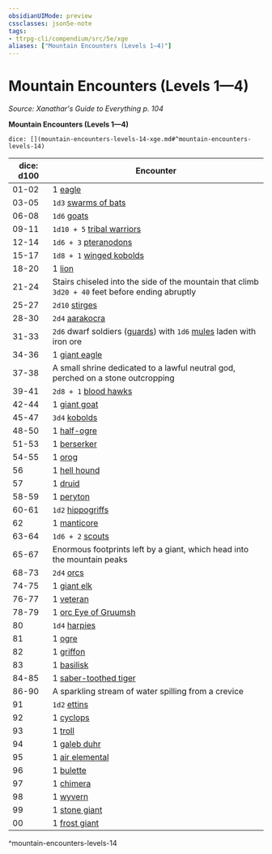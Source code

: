 ```yaml
---
obsidianUIMode: preview
cssclasses: json5e-note
tags:
- ttrpg-cli/compendium/src/5e/xge
aliases: ["Mountain Encounters (Levels 1—4)"]
---
```

# Mountain Encounters (Levels 1—4)
*Source: Xanathar's Guide to Everything p. 104* 

**Mountain Encounters (Levels 1—4)**

`dice: [](mountain-encounters-levels-14-xge.md#^mountain-encounters-levels-14)`

| dice: d100 | Encounter |
|------------|-----------|
| 01-02 | 1 [eagle](2-Mechanics/CLI/bestiary/beast/eagle-xmm.md) |
| 03-05 | `1d3` [swarms of bats](2-Mechanics/CLI/bestiary/beast/swarm-of-bats-xmm.md) |
| 06-08 | `1d6` [goats](2-Mechanics/CLI/bestiary/beast/goat-xmm.md) |
| 09-11 | `1d10 + 5` [tribal warriors](2-Mechanics/CLI/bestiary/humanoid/warrior-infantry-xmm.md) |
| 12-14 | `1d6 + 3` [pteranodons](2-Mechanics/CLI/bestiary/beast/pteranodon-xmm.md) |
| 15-17 | `1d8 + 1` [winged kobolds](2-Mechanics/CLI/bestiary/dragon/winged-kobold-xmm.md) |
| 18-20 | 1 [lion](2-Mechanics/CLI/bestiary/beast/lion-xmm.md) |
| 21-24 | Stairs chiseled into the side of the mountain that climb `3d20 + 40` feet before ending abruptly |
| 25-27 | `2d10` [stirges](2-Mechanics/CLI/bestiary/monstrosity/stirge-xmm.md) |
| 28-30 | `2d4` [aarakocra](2-Mechanics/CLI/bestiary/elemental/aarakocra-skirmisher-xmm.md) |
| 31-33 | `2d6` dwarf soldiers ([guards](2-Mechanics/CLI/bestiary/humanoid/guard-xmm.md)) with `1d6` [mules](2-Mechanics/CLI/bestiary/beast/mule-xmm.md) laden with iron ore |
| 34-36 | 1 [giant eagle](2-Mechanics/CLI/bestiary/celestial/giant-eagle-xmm.md) |
| 37-38 | A small shrine dedicated to a lawful neutral god, perched on a stone outcropping |
| 39-41 | `2d8 + 1` [blood hawks](2-Mechanics/CLI/bestiary/beast/blood-hawk-xmm.md) |
| 42-44 | 1 [giant goat](2-Mechanics/CLI/bestiary/beast/giant-goat-xmm.md) |
| 45-47 | `3d4` [kobolds](2-Mechanics/CLI/bestiary/dragon/kobold-warrior-xmm.md) |
| 48-50 | 1 [half-ogre](2-Mechanics/CLI/bestiary/giant/ogrillon-ogre-xmm.md) |
| 51-53 | 1 [berserker](2-Mechanics/CLI/bestiary/humanoid/berserker-xmm.md) |
| 54-55 | 1 [orog](2-Mechanics/CLI/bestiary/humanoid/berserker-xmm.md) |
| 56 | 1 [hell hound](2-Mechanics/CLI/bestiary/fiend/hell-hound-xmm.md) |
| 57 | 1 [druid](2-Mechanics/CLI/bestiary/humanoid/druid-xmm.md) |
| 58-59 | 1 [peryton](2-Mechanics/CLI/bestiary/monstrosity/peryton-xmm.md) |
| 60-61 | `1d2` [hippogriffs](2-Mechanics/CLI/bestiary/monstrosity/hippogriff-xmm.md) |
| 62 | 1 [manticore](2-Mechanics/CLI/bestiary/monstrosity/manticore-xmm.md) |
| 63-64 | `1d6 + 2` [scouts](2-Mechanics/CLI/bestiary/humanoid/scout-xmm.md) |
| 65-67 | Enormous footprints left by a giant, which head into the mountain peaks |
| 68-73 | `2d4` [orcs](2-Mechanics/CLI/bestiary/humanoid/tough-xmm.md) |
| 74-75 | 1 [giant elk](2-Mechanics/CLI/bestiary/celestial/giant-elk-xmm.md) |
| 76-77 | 1 [veteran](2-Mechanics/CLI/bestiary/humanoid/warrior-veteran-xmm.md) |
| 78-79 | 1 [orc Eye of Gruumsh](2-Mechanics/CLI/bestiary/humanoid/cultist-fanatic-xmm.md) |
| 80 | `1d4` [harpies](2-Mechanics/CLI/bestiary/monstrosity/harpy-xmm.md) |
| 81 | 1 [ogre](2-Mechanics/CLI/bestiary/giant/ogre-xmm.md) |
| 82 | 1 [griffon](2-Mechanics/CLI/bestiary/monstrosity/griffon-xmm.md) |
| 83 | 1 [basilisk](2-Mechanics/CLI/bestiary/monstrosity/basilisk-xmm.md) |
| 84-85 | 1 [saber-toothed tiger](2-Mechanics/CLI/bestiary/beast/saber-toothed-tiger-xmm.md) |
| 86-90 | A sparkling stream of water spilling from a crevice |
| 91 | `1d2` [ettins](2-Mechanics/CLI/bestiary/giant/ettin-xmm.md) |
| 92 | 1 [cyclops](2-Mechanics/CLI/bestiary/giant/cyclops-sentry-xmm.md) |
| 93 | 1 [troll](2-Mechanics/CLI/bestiary/giant/troll-xmm.md) |
| 94 | 1 [galeb duhr](2-Mechanics/CLI/bestiary/elemental/galeb-duhr-xmm.md) |
| 95 | 1 [air elemental](2-Mechanics/CLI/bestiary/elemental/air-elemental-xmm.md) |
| 96 | 1 [bulette](2-Mechanics/CLI/bestiary/monstrosity/bulette-xmm.md) |
| 97 | 1 [chimera](2-Mechanics/CLI/bestiary/monstrosity/chimera-xmm.md) |
| 98 | 1 [wyvern](2-Mechanics/CLI/bestiary/dragon/wyvern-xmm.md) |
| 99 | 1 [stone giant](2-Mechanics/CLI/bestiary/giant/stone-giant-xmm.md) |
| 00 | 1 [frost giant](2-Mechanics/CLI/bestiary/giant/frost-giant-xmm.md) |
^mountain-encounters-levels-14